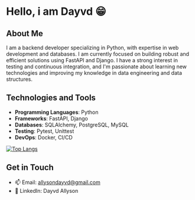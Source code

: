 # Hello, i am Dayvd 😁

## About Me

I am a backend developer specializing in Python, with expertise in web development and databases. I am currently focused on building robust and efficient solutions using FastAPI and Django. I have a strong interest in testing and continuous integration, and I'm passionate about learning new technologies and improving my knowledge in data engineering and data structures.

## Technologies and Tools

- **Programming Languages**: Python
- **Frameworks**: FastAPI, Django
- **Databases**: SQLAlchemy, PostgreSQL, MySQL
- **Testing**: Pytest, Unittest
- **DevOps**: Docker, CI/CD

[![Top Langs](https://github-readme-stats.vercel.app/api/top-langs/?username=dayvd100&layout=pie)](https://github.com/anuraghazra/github-readme-stats)

## Get in Touch
- 📫 Email: allysondayvd@gmail.com
- 🔗 LinkedIn: Dayvd Allyson
